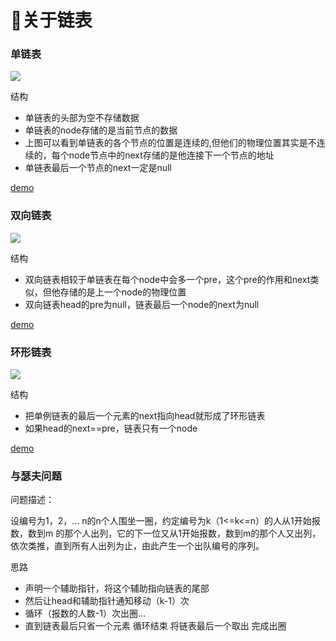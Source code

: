 <h1>👏关于链表</h1>
<h3>单链表</h3>
<img src="https://user-images.githubusercontent.com/74183122/205238418-ee55cdb3-aa69-4716-bc8b-48946be75621.png"/>
<p>结构</p>
<ul>
  <li>单链表的头部为空不存储数据</li>
  <li>单链表的node存储的是当前节点的数据</li>
  <li>上图可以看到单链表的各个节点的位置是连续的,但他们的物理位置其实是不连续的，每个node节点中的next存储的是他连接下一个节点的地址</li>
  <li>单链表最后一个节点的next一定是null</li>
</ul>
<a href="https://github.com/guofulei/data-structure/blob/main/data-structures/src/com/lee/linked/LinkedDemo.java">demo</a>
<h3>双向链表</h3>
<img src="https://user-images.githubusercontent.com/74183122/205246952-a548bb2d-4b88-440c-9e73-cc5bfbfb7c51.png"/>
<p>结构</p>
<ul>
  <li>双向链表相较于单链表在每个node中会多一个pre，这个pre的作用和next类似，但他存储的是上一个node的物理位置</li>
  <li>双向链表head的pre为null，链表最后一个node的next为null</li>
</ul>
<a href="https://github.com/guofulei/data-structure/blob/main/data-structures/src/com/lee/linked/DoubleLinkedDemo.java">demo</a>
<h3>环形链表</h3>
<img src="https://user-images.githubusercontent.com/74183122/205253667-d91c8329-c884-498f-bee6-802cfc23e848.png"/>
<p>结构</p>
<ul>
  <li>把单例链表的最后一个元素的next指向head就形成了环形链表</li>
  <li>如果head的next==pre，链表只有一个node</li>
</ul> 
<a href="https://github.com/guofulei/data-structure/blob/main/data-structures/src/com/lee/linked/CircleLinkedDemo.java">demo</a>
<h3>与瑟夫问题</h3>
<div>
<p> 问题描述：<p/>  
    设编号为1，2，… n的n个人围坐一圈，约定编号为k（1<=k<=n）的人从1开始报数，数到m 的那个人出列，它的下一位又从1开始报数，数到m的那个人又出列，依次类推，直到所有人出列为止，由此产生一个出队编号的序列。
</div>  
<p>思路</p>
<ul>
  <li>声明一个辅助指针，将这个辅助指向链表的尾部</li>
  <li>然后让head和辅助指针通知移动（k-1）次</li>
  <li>循环（报数的人数-1）次出圈...</li>
  <li>直到链表最后只省一个元素 循环结束 将链表最后一个取出 完成出圈</li>
</ul>
